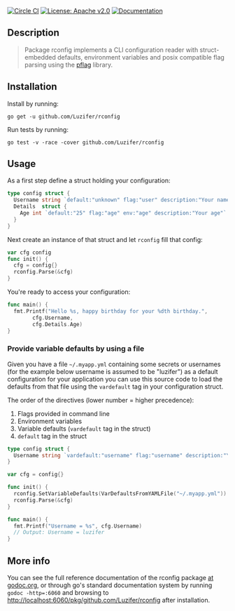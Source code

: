 [![Circle CI](https://circleci.com/gh/Luzifer/rconfig.svg?style=svg)](https://circleci.com/gh/Luzifer/rconfig)
[![License: Apache v2.0](https://badge.luzifer.io/v1/badge?color=5d79b5&title=license&text=Apache+v2.0)](http://www.apache.org/licenses/LICENSE-2.0)
[![Documentation](https://badge.luzifer.io/v1/badge?title=godoc&text=reference)](https://godoc.org/github.com/Luzifer/rconfig)

## Description

> Package rconfig implements a CLI configuration reader with struct-embedded defaults, environment variables and posix compatible flag parsing using the [pflag](https://github.com/spf13/pflag) library.

## Installation

Install by running:

```
go get -u github.com/Luzifer/rconfig
```

Run tests by running:

```
go test -v -race -cover github.com/Luzifer/rconfig
```

## Usage

As a first step define a struct holding your configuration:

```go
type config struct {
  Username string `default:"unknown" flag:"user" description:"Your name"`
  Details  struct {
    Age int `default:"25" flag:"age" env:"age" description:"Your age"`
  }
}
```

Next create an instance of that struct and let `rconfig` fill that config:

```go
var cfg config
func init() {
  cfg = config{}
  rconfig.Parse(&cfg)
}
```

You're ready to access your configuration:

```go
func main() {
  fmt.Printf("Hello %s, happy birthday for your %dth birthday.",
		cfg.Username,
		cfg.Details.Age)
}
```

### Provide variable defaults by using a file

Given you have a file `~/.myapp.yml` containing some secrets or usernames (for the example below username is assumed to be "luzifer") as a default configuration for your application you can use this source code to load the defaults from that file using the `vardefault` tag in your configuration struct.

The order of the directives (lower number = higher precedence):

1. Flags provided in command line
1. Environment variables
1. Variable defaults (`vardefault` tag in the struct)
1. `default` tag in the struct

```go
type config struct {
  Username string `vardefault:"username" flag:"username" description:"Your username"`
}

var cfg = config{}

func init() {
  rconfig.SetVariableDefaults(VarDefaultsFromYAMLFile("~/.myapp.yml"))
  rconfig.Parse(&cfg)
}

func main() {
  fmt.Printf("Username = %s", cfg.Username)
  // Output: Username = luzifer
}
```

## More info

You can see the full reference documentation of the rconfig package [at godoc.org](https://godoc.org/github.com/Luzifer/rconfig), or through go's standard documentation system by running `godoc -http=:6060` and browsing to [http://localhost:6060/pkg/github.com/Luzifer/rconfig](http://localhost:6060/pkg/github.com/Luzifer/rconfig) after installation.
